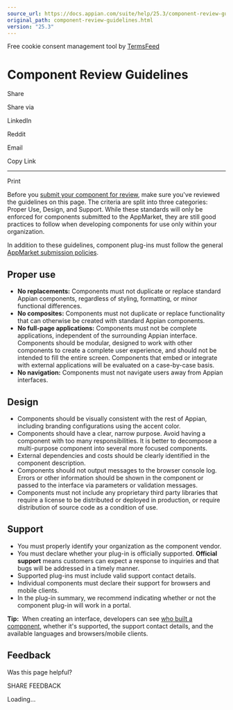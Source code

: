 ```yaml
---
source_url: https://docs.appian.com/suite/help/25.3/component-review-guidelines.html
original_path: component-review-guidelines.html
version: "25.3"
---
```


Free cookie consent management tool by [TermsFeed](https://www.termsfeed.com/)

# Component Review Guidelines

Share

Share via

LinkedIn

Reddit

Email

Copy Link

* * *

Print

Before you [submit your component for review](component-review-process.html), make sure you've reviewed the guidelines on this page. The criteria are split into three categories: Proper Use, Design, and Support. While these standards will only be enforced for components submitted to the AppMarket, they are still good practices to follow when developing components for use only within your organization.

In addition to these guidelines, component plug-ins must follow the general [AppMarket submission policies](Shared_Components.html).

## Proper use

-   **No replacements:** Components must not duplicate or replace standard Appian components, regardless of styling, formatting, or minor functional differences.
-   **No composites:** Components must not duplicate or replace functionality that can otherwise be created with standard Appian components.
-   **No full-page applications:** Components must not be complete applications, independent of the surrounding Appian interface. Components should be modular, designed to work with other components to create a complete user experience, and should not be intended to fill the entire screen. Components that embed or integrate with external applications will be evaluated on a case-by-case basis.
-   **No navigation:** Components must not navigate users away from Appian interfaces.

## Design

-   Components should be visually consistent with the rest of Appian, including branding configurations using the accent color.
-   Components should have a clear, narrow purpose. Avoid having a component with too many responsibilities. It is better to decompose a multi-purpose component into several more focused components.
-   External dependencies and costs should be clearly identified in the component description.
-   Components should not output messages to the browser console log. Errors or other information should be shown in the component or passed to the interface via parameters or validation messages.
-   Components must not include any proprietary third party libraries that require a license to be distributed or deployed in production, or require distribution of source code as a condition of use.

## Support

-   You must properly identify your organization as the component vendor.
-   You must declare whether your plug-in is officially supported. **Official support** means customers can expect a response to inquiries and that bugs will be addressed in a timely manner.
-   Supported plug-ins must include valid support contact details.
-   Individual components must declare their support for browsers and mobile clients.
-   In the plug-in summary, we recommend indicating whether or not the component plug-in will work in a portal.

**Tip:**  When creating an interface, developers can see [who built a component](working_in_design_mode.html#adding-component-plug-ins), whether it's supported, the support contact details, and the available languages and browsers/mobile clients.

## Feedback

Was this page helpful?

SHARE FEEDBACK

Loading...